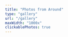 ```yaml
---
title: "Photos from Around"
type: "gallery"
url: "/gallery"
maxWidth: "1000x"
clickablePhotos: true
---
```





